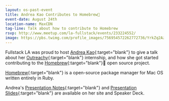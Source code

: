 ```yaml
---
layout: os-past-event
title: Andrea Kao Contributes to Homebrew🍺
event-date: August 24th
location-name: MaxCDN
tag-line: Talk about how to contribute to Homebrew
rsvp: http://www.meetup.com/la-fullstack/events/233224552/
image: https://pbs.twimg.com/profile_images/756954572262772736/YrkZq2Az_400x400.jpg
---
```


Fullstack LA was proud to host [Andrea Kao]{:target="blank"} to give a talk about her [Outreachy]{:target="blank"} internship, and how she got started contributing to the [Homebrew]{:target="blank"}🍺 open source project.

[Homebrew]{:target="blank"} is a open-source package manager for Mac OS written entirely in Ruby.

Andrea's [Presentation Notes]{:target="blank"} and [Presentation Slides]{:target="blank"} are available on her site and Speaker Deck.

[Andrea Kao]: http://eirinikos.github.io
[Outreachy]: https://www.gnome.org/outreachy/
[Homebrew]: http://brew.sh/
[Twitter]: http://twitter.com/eirinikos
[Presentation Notes]: http://eirinikos.github.io/2016/08/17/fullstack-q-a/
[Presentation Slides]: https://speakerdeck.com/eirinikos

